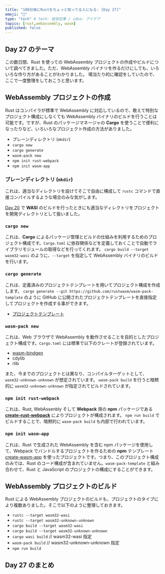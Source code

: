 ```yaml
---
title: "100日後にRustをちょっと知ってる人になる: [Day 27]"
emoji: "🦀"
type: "tech" # tech: 技術記事 / idea: アイデア
topics: [rust,webassembly, wasm]
published: false
---
```

## Day 27 のテーマ

この数日間、Rust を使っての WebAssembly プロジェクトの作成やビルドについて調べてきました。ただ、WebAssembly バイナリを作るだけにしても、いろいろな作り方があることがわかりました。
場当たり的に確認をしていたので、ここで一度整理をしておこうと思います。

## WebAssembly プロジェクトの作成

Rust はコンパイラが標準で WebAssembly に対応しているので、敢えて特別なプロジェクト構成にしなくても WebAssembly バイナリのビルドを行うことは可能です。ですが、Rust のパッケージマネージャの **Cargo** を使うことで便利になったりなど、いろいろなプロジェクト作成の方法がありました。

- プレーンディレクトリ (`mkdir`)
- `cargo new`
- `cargo generate`
- `wasm-pack new`
- `npm init rust-webpack`
- `npm init wasm-app`

### プレーンディレクトリ (`mkdir`)

これは、適当なディレクトリを設けてそこで自由に構成して `rustc` コマンドで直接コンパイルするような場合のみな気がします。

[Day 20](https://zenn.dev/shinyay/articles/hello-rust-day020) で **WASI** のビルドを行ったときにも適当なディレクトリをプロジェクトを開発ディレクトリとして扱いました。

### `cargo new`

これは、**Cargo** によるパッケージ管理とビルドの仕組みを利用するためのプロジェクト構成です。`Cargo.toml` に依存関係などを定義しておくことで自動でライブラリモジュールの取得などを行ってくれます。
`cargo build --target wasm32-wasi` のように、`--target` を指定して WebAssembly バイナリのビルドを行います。

### `cargo generate`

これは、定義済みのプロジェクトテンプレートを用いてプロジェクト構成を作成します。
`cargo generate --git https://github.com/rustwasm/wasm-pack-template` のように GitHub に公開されたプロジェクトテンプレートを直接指定してプロジェクトを作成する事ができます。

- [プロジェクトテンプレート](https://zenn.dev/shinyay/articles/hello-rust-day025#cargo-generate-%E3%81%A7%E6%8C%87%E5%AE%9A%E3%81%A7%E3%81%8D%E3%82%8B%E3%83%97%E3%83%AD%E3%82%B8%E3%82%A7%E3%82%AF%E3%83%88%E3%83%86%E3%83%B3%E3%83%97%E3%83%AC%E3%83%BC%E3%83%88)

### `wasm-pack new`

これは、Web ブラウザで WebAssembly を動作させることを目的としたプロジェクト構成です。`Cargo.toml` には標準で以下のクレートが登録されています。

- [wasm-bindgen](https://crates.io/crates/wasm-bindgen)
- cdylib
- rlib

また、今までのプロジェクトとは異なり、コンパイルターゲットとして、`wasm32-unknown-unknown` が想定されています。
`wasm-pack build` を行うと暗黙的に `wasm32-unknown-unknown` が指定されてビルドされています。

### `npm init rust-webpack`

これは、Rust, WebAssenbly そして **Webpack** 用の **npm** パッケージである **[create-rust-webpack](https://www.npmjs.com/package/create-rust-webpack)** によりプロジェクトが構成されます。
`npm run build` でビルドすることで、暗黙的に `wasm-pack build` も内部で行われています。

### `npm init wasm-app`

これは、Rust で生成された WebAssembly を含む npm パッケージを使用して、Webpack でバンドルするプロジェクトを作るための **npm** テンプレート [create-wasm-app](https://github.com/rustwasm/create-wasm-app) を使ったプロジェクトです。つまり、このプロジェクト構成のみでは、Rust のコード構成が含まれていません。`wasm-pack-template` と組み合わせて、Rust と JavaScript のプロジェクトの構成にすることができます。

## WebAssembly プロジェクトのビルド

Rust による WebAssembly プロジェクトのビルドも、プロジェクトのタイプにより複数ありました。そこで以下のように整理しておきます。

- `rustc --target wasm32-wasi`
- `rustc --target wasm32-unknown-unknown`
- `cargo build --target wasm32-wasi`
- `cargo build --target wasm32-unknown-unknown`
- `cargo wasi build` // wasm32-wasi 指定
- `wasm-pack build`  // wasm32-unknown-unknown 指定
- `npm run build`



## Day 27 のまとめ
